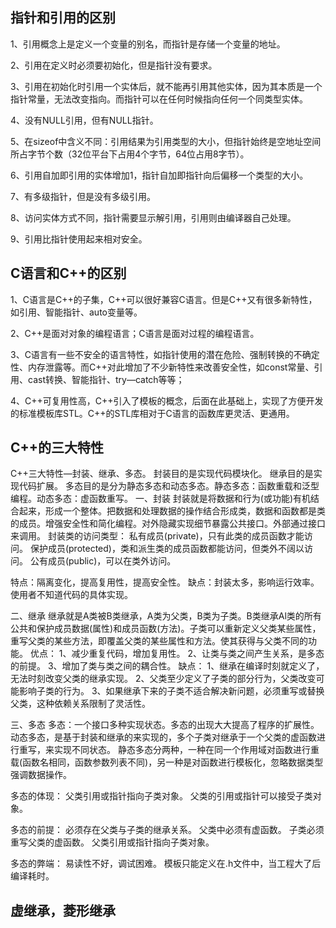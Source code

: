 ## 指针和引用的区别
1、引用概念上是定义一个变量的别名，而指针是存储一个变量的地址。

2、引用在定义时必须要初始化，但是指针没有要求。
 
3、引用在初始化时引用一个实体后，就不能再引用其他实体，因为其本质是一个指针常量，无法改变指向。而指针可以在任何时候指向任何一个同类型实体。
 
4、没有NULL引用，但有NULL指针。
 
5、在sizeof中含义不同：引用结果为引用类型的大小，但指针始终是空地址空间所占字节个数（32位平台下占用4个字节，64位占用8字节）。

6、引用自加即引用的实体增加1，指针自加即指针向后偏移一个类型的大小。

7、有多级指针，但是没有多级引用。

8、访问实体方式不同，指针需要显示解引用，引用则由编译器自己处理。

9、引用比指针使用起来相对安全。

## C语言和C++的区别
1、C语言是C++的子集，C++可以很好兼容C语言。但是C++又有很多新特性，如引用、智能指针、auto变量等。

2、C++是面对对象的编程语言；C语言是面对过程的编程语言。

3、C语言有一些不安全的语言特性，如指针使用的潜在危险、强制转换的不确定性、内存泄露等。而C++对此增加了不少新特性来改善安全性，如const常量、引用、cast转换、智能指针、try—catch等等；

4、C++可复用性高，C++引入了模板的概念，后面在此基础上，实现了方便开发的标准模板库STL。C++的STL库相对于C语言的函数库更灵活、更通用。

## C++的三大特性
C++三大特性—封装、继承、多态。
封装目的是实现代码模块化。
继承目的是实现代码扩展。
多态目的是分为静态多态和动态多态。静态多态：函数重载和泛型编程。动态多态：虚函数重写。
一、封装
封装就是将数据和行为(或功能)有机结合起来，形成一个整体。把数据和处理数据的操作结合形成类，数据和函数都是类的成员。增强安全性和简化编程。对外隐藏实现细节暴露公共接口。外部通过接口来调用。
封装类的访问类型：
私有成员(private)，只有此类的成员函数才能访问。
保护成员(protected)，类和派生类的成员函数都能访问，但类外不阔以访问。
公有成员(public)，可以在类外访问。

特点：隔离变化，提高复用性，提高安全性。
缺点：封装太多，影响运行效率。使用者不知道代码的具体实现。

二、继承
继承就是A类被B类继承，A类为父类，B类为子类。B类继承Al类的所有公共和保护成员数据(属性)和成员函数(方法)。子类可以重新定义父类某些属性，重写父类的某些方法，即覆盖父类的某些属性和方法。使其获得与父类不同的功能。
优点：
1、减少重复代码，增加复用性。
2、让类与类之间产生关系，是多态的前提。
3、增加了类与类之间的耦合性。
缺点：
1、继承在编译时刻就定义了，无法时刻改变父类的继承实现。
2、父类至少定义了子类的部分行为，父类改变可能影响子类的行为。
3、如果继承下来的子类不适合解决新问题，必须重写或替换父类，这种依赖关系限制了灵活性。

三、多态
多态：一个接口多种实现状态。多态的出现大大提高了程序的扩展性。
动态多态，是基于封装和继承的来实现的，多个子类对继承于一个父类的虚函数进行重写，来实现不同状态。
静态多态分两种，一种在同一个作用域对函数进行重载(函数名相同，函数参数列表不同)，另一种是对函数进行模板化，忽略数据类型强调数据操作。

多态的体现：
父类引用或指针指向子类对象。
父类的引用或指针可以接受子类对象。

多态的前提：
必须存在父类与子类的继承关系。
父类中必须有虚函数。
子类必须重写父类的虚函数。
父类引用或指针指向子类对象。

多态的弊端：
易读性不好，调试困难。
模板只能定义在.h文件中，当工程大了后编译耗时。

## 虚继承，菱形继承
